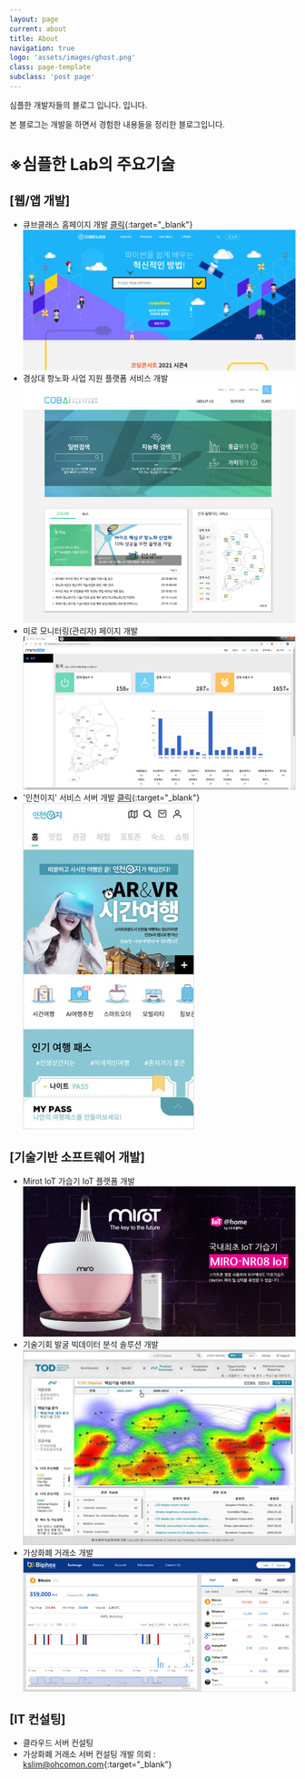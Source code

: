 ```yaml
---
layout: page
current: about
title: About
navigation: true
logo: 'assets/images/ghost.png'
class: page-template
subclass: 'post page'
---
```

심플한 개발자들의 블로그 입니다. 입니다.

본 블로그는 개발을 하면서 경험한 내용들을 정리한 블로그입니다.

# ※심플한 Lab의 주요기술

## [웹/앱 개발]
- 큐브클래스 홈페이지 개발 [클릭](https://www.cubeclass.co.kr){:target="_blank"}
![img](\assets\built\images\about\cubeclass.PNG)
- 경상대 항노화 사업 지원 플랫폼 서비스 개발
![img](\assets\built\images\about\gnu.png)
- 미로 모니터링(관리자) 페이지 개발
![img](\assets\built\images\about\miro.png)
- '인천이지' 서비스 서버 개발 [클릭](https://www.cubeclass.co.kr){:target="_blank"}
![img](\assets\built\images\about\incheonEZ.jpg)

## [기술기반 소프트웨어 개발]
- Mirot IoT 가습기 IoT 플랫폼 개발
![img](\assets\built\images\about\MirotIoT.png)
- 기술기회 발굴 빅데이터 분석 솔루션 개발
![img](\assets\built\images\about\bigData.png)
- 가상화폐 거래소 개발
![img](\assets\built\images\about\biphex.png)

##  [IT 컨설팅]
- 클라우드 서버 컨설팅
- 가상화폐 거래소 서버 컨설팅
개발 의뢰 : [kslim@ohcomon.com](mailto:kslim@ohcomon.com){:target="_blank"}